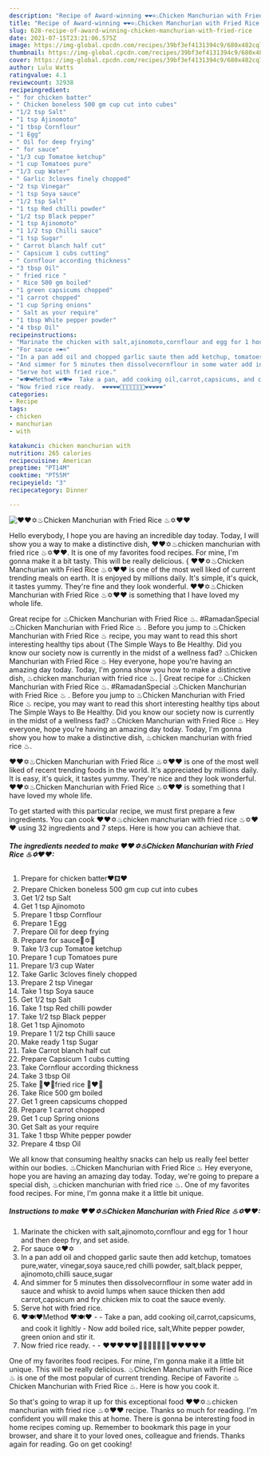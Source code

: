 ```yaml
---
description: "Recipe of Award-winning ❤❤✡♨Chicken Manchurian with Fried Rice ♨✡❤❤"
title: "Recipe of Award-winning ❤❤✡♨Chicken Manchurian with Fried Rice ♨✡❤❤"
slug: 628-recipe-of-award-winning-chicken-manchurian-with-fried-rice
date: 2021-07-15T23:21:06.575Z
image: https://img-global.cpcdn.com/recipes/39bf3ef4131394c9/680x482cq70/chicken-manchurian-with-fried-rice-recipe-main-photo.jpg
thumbnail: https://img-global.cpcdn.com/recipes/39bf3ef4131394c9/680x482cq70/chicken-manchurian-with-fried-rice-recipe-main-photo.jpg
cover: https://img-global.cpcdn.com/recipes/39bf3ef4131394c9/680x482cq70/chicken-manchurian-with-fried-rice-recipe-main-photo.jpg
author: Lulu Watts
ratingvalue: 4.1
reviewcount: 32938
recipeingredient:
- " for chicken batter"
- " Chicken boneless 500 gm cup cut into cubes"
- "1/2 tsp Salt"
- "1 tsp Ajinomoto"
- "1 tbsp Cornflour"
- "1 Egg"
- " Oil for deep frying"
- " for sauce"
- "1/3 cup Tomatoe ketchup"
- "1 cup Tomatoes pure"
- "1/3 cup Water"
- " Garlic 3cloves finely chopped"
- "2 tsp Vinegar"
- "1 tsp Soya sauce"
- "1/2 tsp Salt"
- "1 tsp Red chilli powder"
- "1/2 tsp Black pepper"
- "1 tsp Ajinomoto"
- "1 1/2 tsp Chilli sauce"
- "1 tsp Sugar"
- " Carrot blanch half cut"
- " Capsicum 1 cubs cutting"
- " Cornflour according thickness"
- "3 tbsp Oil"
- " fried rice "
- " Rice 500 gm boiled"
- "1 green capsicums chopped"
- "1 carrot chopped"
- "1 cup Spring onions"
- " Salt as your require"
- "1 tbsp White pepper powder"
- "4 tbsp Oil"
recipeinstructions:
- "Marinate the chicken with salt,ajinomoto,cornflour and egg for 1 hour and then deep fry, and set aside."
- "For sauce ✡❤✡"
- "In a pan add oil and chopped garlic saute then add ketchup, tomatoes pure,water, vinegar,soya sauce,red chilli powder, salt,black pepper, ajinomoto,chilli sauce,sugar"
- "And simmer for 5 minutes then dissolvecornflour in some water add in sauce and whisk to avoid lumps when sauce thicken then add carrot,capsicum and fry chicken mix to coat the sauce evenly."
- "Serve hot with fried rice."
- "❤🍽❤Method ❤🍽❤  Take a pan, add cooking oil,carrot,capsicums, and cook it lighltly Now add boiled rice, salt,White pepper powder, green onion and stir it."
- "Now fried rice ready.  ❤❤❤❤❤🌱🌱🌱🌱🌱🌱🌱❤❤❤❤❤"
categories:
- Recipe
tags:
- chicken
- manchurian
- with

katakunci: chicken manchurian with 
nutrition: 265 calories
recipecuisine: American
preptime: "PT14M"
cooktime: "PT55M"
recipeyield: "3"
recipecategory: Dinner

---
```



![❤❤✡♨Chicken Manchurian with Fried Rice ♨✡❤❤](https://img-global.cpcdn.com/recipes/39bf3ef4131394c9/680x482cq70/chicken-manchurian-with-fried-rice-recipe-main-photo.jpg)

Hello everybody, I hope you are having an incredible day today. Today, I will show you a way to make a distinctive dish, ❤❤✡♨chicken manchurian with fried rice ♨✡❤❤. It is one of my favorites food recipes. For mine, I'm gonna make it a bit tasty. This will be really delicious.
{
❤❤✡♨Chicken Manchurian with Fried Rice ♨✡❤❤ is one of the most well liked of current trending meals on earth. It is enjoyed by millions daily. It's simple, it's quick, it tastes yummy. They're fine and they look wonderful. ❤❤✡♨Chicken Manchurian with Fried Rice ♨✡❤❤ is something that I have loved my whole life.

Great recipe for ♨Chicken Manchurian with Fried Rice ♨. #RamadanSpecial ♨Chicken Manchurian with Fried Rice ♨ . Before you jump to ♨Chicken Manchurian with Fried Rice ♨ recipe, you may want to read this short interesting healthy tips about {The Simple Ways to Be Healthy. Did you know our society now is currently in the midst of a wellness fad? ♨Chicken Manchurian with Fried Rice ♨ Hey everyone, hope you&#39;re having an amazing day today. Today, I&#39;m gonna show you how to make a distinctive dish, ♨chicken manchurian with fried rice ♨.
|
Great recipe for ♨Chicken Manchurian with Fried Rice ♨. #RamadanSpecial ♨Chicken Manchurian with Fried Rice ♨ . Before you jump to ♨Chicken Manchurian with Fried Rice ♨ recipe, you may want to read this short interesting healthy tips about The Simple Ways to Be Healthy. Did you know our society now is currently in the midst of a wellness fad? ♨Chicken Manchurian with Fried Rice ♨ Hey everyone, hope you&#39;re having an amazing day today. Today, I&#39;m gonna show you how to make a distinctive dish, ♨chicken manchurian with fried rice ♨.

❤❤✡♨Chicken Manchurian with Fried Rice ♨✡❤❤ is one of the most well liked of recent trending foods in the world. It's appreciated by millions daily. It is easy, it's quick, it tastes yummy. They're nice and they look wonderful. ❤❤✡♨Chicken Manchurian with Fried Rice ♨✡❤❤ is something that I have loved my whole life.


To get started with this particular recipe, we must first prepare a few ingredients. You can cook ❤❤✡♨chicken manchurian with fried rice ♨✡❤❤ using 32 ingredients and 7 steps. Here is how you can achieve that.

<!--inarticleads1-->

##### The ingredients needed to make ❤❤✡♨Chicken Manchurian with Fried Rice ♨✡❤❤:

1. Prepare  for chicken batter❤⛾❤
1. Prepare  Chicken boneless 500 gm cup cut into cubes
1. Get 1/2 tsp Salt
1. Get 1 tsp Ajinomoto
1. Prepare 1 tbsp Cornflour
1. Prepare 1 Egg
1. Prepare  Oil for deep frying
1. Prepare  for sauce🌱✡🌱
1. Take 1/3 cup Tomatoe ketchup
1. Prepare 1 cup Tomatoes pure
1. Prepare 1/3 cup Water
1. Take  Garlic 3cloves finely chopped
1. Prepare 2 tsp Vinegar
1. Take 1 tsp Soya sauce
1. Get 1/2 tsp Salt
1. Take 1 tsp Red chilli powder
1. Take 1/2 tsp Black pepper
1. Get 1 tsp Ajinomoto
1. Prepare 1 1/2 tsp Chilli sauce
1. Make ready 1 tsp Sugar
1. Take  Carrot blanch half cut
1. Prepare  Capsicum 1 cubs cutting
1. Take  Cornflour according thickness
1. Take 3 tbsp Oil
1. Take  🌱❤🌱fried rice 🌱❤🌱
1. Take  Rice 500 gm boiled
1. Get 1 green capsicums chopped
1. Prepare 1 carrot chopped
1. Get 1 cup Spring onions
1. Get  Salt as your require
1. Take 1 tbsp White pepper powder
1. Prepare 4 tbsp Oil


We all know that consuming healthy snacks can help us really feel better within our bodies. ♨Chicken Manchurian with Fried Rice ♨ Hey everyone, hope you are having an amazing day today. Today, we&#39;re going to prepare a special dish, ♨chicken manchurian with fried rice ♨. One of my favorites food recipes. For mine, I&#39;m gonna make it a little bit unique. 

<!--inarticleads2-->

##### Instructions to make ❤❤✡♨Chicken Manchurian with Fried Rice ♨✡❤❤:

1. Marinate the chicken with salt,ajinomoto,cornflour and egg for 1 hour and then deep fry, and set aside.
1. For sauce ✡❤✡
1. In a pan add oil and chopped garlic saute then add ketchup, tomatoes pure,water, vinegar,soya sauce,red chilli powder, salt,black pepper, ajinomoto,chilli sauce,sugar
1. And simmer for 5 minutes then dissolvecornflour in some water add in sauce and whisk to avoid lumps when sauce thicken then add carrot,capsicum and fry chicken mix to coat the sauce evenly.
1. Serve hot with fried rice.
1. ❤🍽❤Method ❤🍽❤ -  - Take a pan, add cooking oil,carrot,capsicums, and cook it lighltly - Now add boiled rice, salt,White pepper powder, green onion and stir it.
1. Now fried rice ready. -  - ❤❤❤❤❤🌱🌱🌱🌱🌱🌱🌱❤❤❤❤❤


One of my favorites food recipes. For mine, I&#39;m gonna make it a little bit unique. This will be really delicious. ♨Chicken Manchurian with Fried Rice ♨ is one of the most popular of current trending. Recipe of Favorite ♨Chicken Manchurian with Fried Rice ♨. Here is how you cook it. 

So that's going to wrap it up for this exceptional food ❤❤✡♨chicken manchurian with fried rice ♨✡❤❤ recipe. Thanks so much for reading. I'm confident you will make this at home. There is gonna be interesting food in home recipes coming up. Remember to bookmark this page in your browser, and share it to your loved ones, colleague and friends. Thanks again for reading. Go on get cooking!
